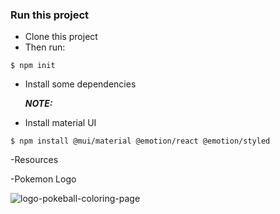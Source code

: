 ### Run this project

- Clone this project
- Then run:
  
```shell
$ npm init
```
- Install some dependencies

  ***NOTE:*** 
- Install material UI
 

```shell
$ npm install @mui/material @emotion/react @emotion/styled
```


-Resources

-Pokemon Logo

![logo-pokeball-coloring-page](https://github.com/AlexisF27/react-pokemon-status-code/assets/31175897/3d907c95-f92f-4b30-aee5-fa89be818cdf)

